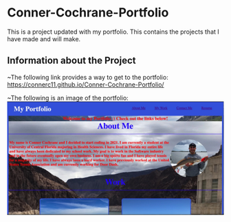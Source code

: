 # Conner-Cochrane-Portfolio
This is a project updated with my portfolio. This contains the projects that I have made and will make.

## Information about the Project
~The following link provides a way to get to the portfolio:
https://connerc11.github.io/Conner-Cochrane-Portfolio/

~The following is an image of the portfolio:
![Get Started](./assets/images/readme.jpg)


